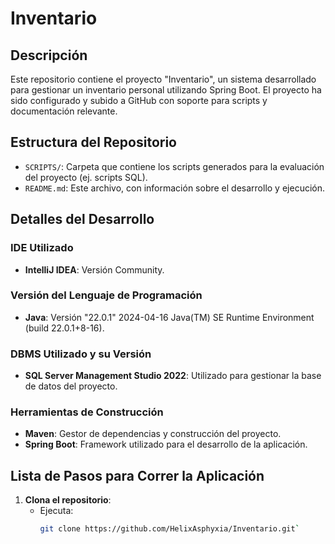 # Inventario

## Descripción
Este repositorio contiene el proyecto "Inventario", un sistema desarrollado para gestionar un inventario personal utilizando Spring Boot. El proyecto ha sido configurado y subido a GitHub con soporte para scripts y documentación relevante.

## Estructura del Repositorio
- `SCRIPTS/`: Carpeta que contiene los scripts generados para la evaluación del proyecto (ej. scripts SQL).
- `README.md`: Este archivo, con información sobre el desarrollo y ejecución.

## Detalles del Desarrollo

### IDE Utilizado
- **IntelliJ IDEA**: Versión Community.

### Versión del Lenguaje de Programación
- **Java**: Versión "22.0.1" 2024-04-16
Java(TM) SE Runtime Environment (build 22.0.1+8-16).

### DBMS Utilizado y su Versión
- **SQL Server Management Studio 2022**: Utilizado para gestionar la base de datos del proyecto.

### Herramientas de Construcción
- **Maven**: Gestor de dependencias y construcción del proyecto.
- **Spring Boot**: Framework utilizado para el desarrollo de la aplicación.

## Lista de Pasos para Correr la Aplicación

1. **Clona el repositorio**:
   - Ejecuta:
     ```bash
     git clone https://github.com/HelixAsphyxia/Inventario.git`

